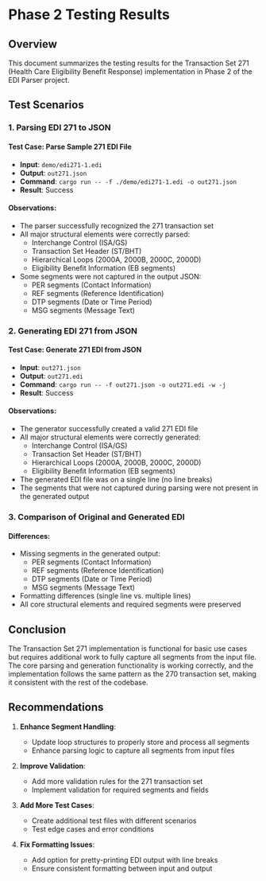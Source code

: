 # Phase 2 Testing Results

## Overview

This document summarizes the testing results for the Transaction Set 271 (Health Care Eligibility Benefit Response) implementation in Phase 2 of the EDI Parser project.

## Test Scenarios

### 1. Parsing EDI 271 to JSON

#### Test Case: Parse Sample 271 EDI File
- **Input**: `demo/edi271-1.edi`
- **Output**: `out271.json`
- **Command**: `cargo run -- -f ./demo/edi271-1.edi -o out271.json`
- **Result**: Success

#### Observations:
- The parser successfully recognized the 271 transaction set
- All major structural elements were correctly parsed:
  - Interchange Control (ISA/GS)
  - Transaction Set Header (ST/BHT)
  - Hierarchical Loops (2000A, 2000B, 2000C, 2000D)
  - Eligibility Benefit Information (EB segments)
- Some segments were not captured in the output JSON:
  - PER segments (Contact Information)
  - REF segments (Reference Identification)
  - DTP segments (Date or Time Period)
  - MSG segments (Message Text)

### 2. Generating EDI 271 from JSON

#### Test Case: Generate 271 EDI from JSON
- **Input**: `out271.json`
- **Output**: `out271.edi`
- **Command**: `cargo run -- -f out271.json -o out271.edi -w -j`
- **Result**: Success

#### Observations:
- The generator successfully created a valid 271 EDI file
- All major structural elements were correctly generated:
  - Interchange Control (ISA/GS)
  - Transaction Set Header (ST/BHT)
  - Hierarchical Loops (2000A, 2000B, 2000C, 2000D)
  - Eligibility Benefit Information (EB segments)
- The generated EDI file was on a single line (no line breaks)
- The segments that were not captured during parsing were not present in the generated output

### 3. Comparison of Original and Generated EDI

#### Differences:
- Missing segments in the generated output:
  - PER segments (Contact Information)
  - REF segments (Reference Identification)
  - DTP segments (Date or Time Period)
  - MSG segments (Message Text)
- Formatting differences (single line vs. multiple lines)
- All core structural elements and required segments were preserved

## Conclusion

The Transaction Set 271 implementation is functional for basic use cases but requires additional work to fully capture all segments from the input file. The core parsing and generation functionality is working correctly, and the implementation follows the same pattern as the 270 transaction set, making it consistent with the rest of the codebase.

## Recommendations

1. **Enhance Segment Handling**:
   - Update loop structures to properly store and process all segments
   - Enhance parsing logic to capture all segments from input files

2. **Improve Validation**:
   - Add more validation rules for the 271 transaction set
   - Implement validation for required segments and fields

3. **Add More Test Cases**:
   - Create additional test files with different scenarios
   - Test edge cases and error conditions

4. **Fix Formatting Issues**:
   - Add option for pretty-printing EDI output with line breaks
   - Ensure consistent formatting between input and output
